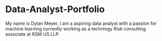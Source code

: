 # Data-Analyst-Portfolio

My name is Dylan Meyer, I am a aspiring data analyst with a passion for machine learning currently working as a technlogy Risk consulting associate at RSM US LLP.
